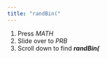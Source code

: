 ```yaml
---
title: "randBin("
---
```


1. Press *MATH*
2. Slide over to *PRB*
3. Scroll down to find ***randBin(***
